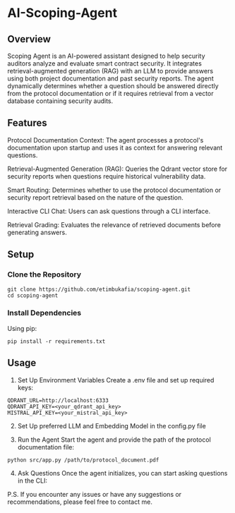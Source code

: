 # AI-Scoping-Agent

## Overview

Scoping Agent is an AI-powered assistant designed to help security auditors analyze and evaluate smart contract security. It integrates retrieval-augmented generation (RAG) with an LLM to provide answers using both project documentation and past security reports. The agent dynamically determines whether a question should be answered directly from the protocol documentation or if it requires retrieval from a vector database containing security audits.

## Features

Protocol Documentation Context: The agent processes a protocol's documentation upon startup and uses it as context for answering relevant questions.

Retrieval-Augmented Generation (RAG): Queries the Qdrant vector store for security reports when questions require historical vulnerability data.

Smart Routing: Determines whether to use the protocol documentation or security report retrieval based on the nature of the question.

Interactive CLI Chat: Users can ask questions through a CLI interface.

Retrieval Grading: Evaluates the relevance of retrieved documents before generating answers.

## Setup

### Clone the Repository

```
git clone https://github.com/etimbukafia/scoping-agent.git
cd scoping-agent
```

### Install Dependencies

Using pip:

```pip install -r requirements.txt```

## Usage

1. Set Up Environment Variables
Create a .env file and set up required keys:

```
QDRANT_URL=http://localhost:6333
QDRANT_API_KEY=<your_qdrant_api_key>
MISTRAL_API_KEY=<your_mistral_api_key>
```

2. Set Up preferred LLM and Embedding Model in the config.py file

3. Run the Agent
Start the agent and provide the path of the protocol documentation file:

```
python src/app.py /path/to/protocol_document.pdf
```
4. Ask Questions
Once the agent initializes, you can start asking questions in the CLI:

P.S. If you encounter any issues or have any suggestions or recommendations, please feel free to contact me.
